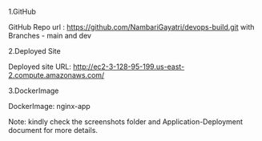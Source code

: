 1.GitHub

GitHub Repo url : https://github.com/NambariGayatri/devops-build.git with Branches - main and dev

2.Deployed Site

Deployed site URL: http://ec2-3-128-95-199.us-east-2.compute.amazonaws.com/

3.DockerImage

DockerImage: nginx-app

Note: kindly check the screenshots folder and Application-Deployment document for more details.
